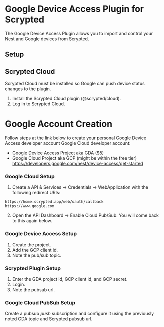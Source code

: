 # Google Device Access Plugin for Scrypted

The Google Device Access Plugin allows you to import and control your Nest and Google devices from Scrypted.

## Setup

## Scrypted Cloud

Scrypted Cloud must be installed so Google can push device status changes to the plugin.

1. Install the Scrypted Cloud plugin (@scrypted/cloud).
2. Log in to Scrypted Cloud.

# Google Account Creation

Follow steps at the link below to create your personal Google Device Access developer account Google Cloud developer account:

* Google Device Access Project aka GDA ($5)
* Google Cloud Project aka GCP (might be within the free tier)
https://developers.google.com/nest/device-access/get-started

### Google Cloud Setup
1. Create a API & Services -> Credentials -> WebApplication with the following redirect URIs:
```
https://home.scrypted.app/web/oauth/callback
https://www.google.com
```
2. Open the API Dashboard -> Enable Cloud Pub/Sub. You will come back to this again below.

### Google Device Access Setup
1. Create the project.
2. Add the GCP client id.
3. Note the pub/sub topic.

### Scrypted Plugin Setup
1. Enter the GDA project id, GCP client id, and GCP secret.
2. Login.
3. Note the pubsub url.

### Google Cloud PubSub Setup

Create a pubsub *push* subscription and configure it using the previously noted GDA topic and Scrypted pubsub url.
